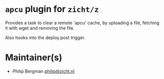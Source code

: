 # `apcu` plugin for `zicht/z`

Provides a task to clear a remote 'apcu' cache, by uploading
a file, fetching it with wget and removing the file.

Also hooks into the deploy.post trigger.

# Maintainer(s)
* Philip Bergman <philip@zicht.nl>
